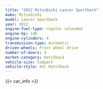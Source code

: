 ```yaml
---
title: "2012 Mitsubishi Lancer Sportback"
make: Mitsubishi
model: Lancer Sportback
year: 2012
engine-fuel-type: regular unleaded
engine-hp: 148
engine-cylinders: 4
transmission-type: Automatic
driven-wheels: Front wheel drive
number-of-doors: 4
market-category: Hatchback
vehicle-size: Compact
vehicle-style: 4dr Hatchback
---
```


{{< car_info >}}
